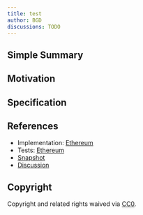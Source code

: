 ```yaml
---
title: test
author: BGD
discussions: TODO
---
```


## Simple Summary

## Motivation

## Specification

## References

- Implementation: [Ethereum](https://github.com/bgd-labs/aave-proposals/blob/main/src/AaveV3_Eth_Test_20230717/AaveV3_Eth_Test_20230717.sol)
- Tests: [Ethereum](https://github.com/bgd-labs/aave-proposals/blob/main/src/AaveV3_Eth_Test_20230717/AaveV3_Eth_Test_20230717.t.sol)
- [Snapshot](TODO)
- [Discussion](TODO)

## Copyright

Copyright and related rights waived via [CC0](https://creativecommons.org/publicdomain/zero/1.0/).
